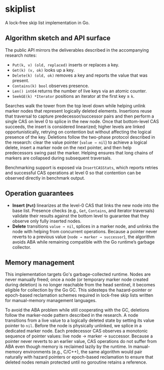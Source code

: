 # skiplist

A lock-free skip list implementation in Go.

## Algorithm sketch and API surface

The public API mirrors the deliverables described in the accompanying research
notes:

* `Put(k, v) (old, replaced)` inserts or replaces a key.
* `Get(k) (v, ok)` looks up a key.
* `Delete(k) (old, ok)` removes a key and reports the value that was present.
* `Contains(k) bool` observes presence.
* `Len() int64` returns the number of live keys via an atomic counter.
* `SeekGE(k) *Iterator` positions an iterator at the first key ≥ `k`.

Searches walk the tower from the top level down while helping unlink marker
nodes that represent logically deleted elements. Insertions reuse that traversal
to capture predecessor/successor pairs and then perform a single CAS on level 0
to splice in the new node. Once that bottom-level CAS succeeds, the insert is
considered linearized; higher levels are linked opportunistically, retrying on
contention but without affecting the logical presence of the key. Deletions
follow the two-phase protocol described in the research: clear the value pointer
(`value → nil`) to achieve a logical delete, insert a marker node on the next
pointer, and then help predecessors swing past the marker. Helping ensures that
long chains of markers are collapsed during subsequent traversals.

Benchmarking support is exposed via `InsertCASStats`, which reports retries and
successful CAS operations at level 0 so that contention can be observed directly
in benchmark output.

## Operation guarantees

* **Insert (`Put`)** linearizes at the level-0 CAS that links the new node into
  the base list. Presence checks (e.g., `Get`, `Contains`, and iterator
  traversals) validate their results against the bottom level to guarantee that
  they observe only fully inserted nodes.
* **Delete** transitions `value → nil`, splices in a marker node, and unlinks the
  node with helping from concurrent operations. Because a pointer never reverts
  to a previous value (`node → marker → successor`), the algorithm avoids ABA
  while remaining compatible with the Go runtime’s garbage collector.

## Memory management

This implementation targets Go's garbage-collected runtime. Nodes are never
manually freed; once a node (or temporary marker node created during deletion)
is no longer reachable from the head sentinel, it becomes eligible for
collection by the Go GC. This sidesteps the hazard-pointer or epoch-based
reclamation schemes required in lock-free skip lists written for manual-memory
management languages.

To avoid the ABA problem while still cooperating with the GC, deletions follow
the marker-node pattern described in the research. A node transitions from a
live value to a logically deleted state by setting its value pointer to `nil`.
Before the node is physically unlinked, we splice in a dedicated marker node.
Each predecessor CAS observes a monotonic sequence of pointer values: live node
→ marker → successor. Because a pointer never reverts to an earlier value, CAS
operations do not suffer from ABA even though memory is reclaimed lazily by the
runtime. In manual-memory environments (e.g., C/C++), the same algorithm would
pair naturally with hazard pointers or epoch-based reclamation to ensure that
deleted nodes remain protected until no goroutine retains a reference.
